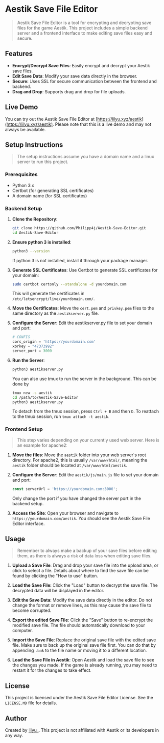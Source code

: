 # Aestik Save File Editor


>Aestik Save File Editor is a tool for encrypting and decrypting save files for the game Aestik. This project includes a simple backend server and a frontend interface to make editing save files easy and secure.

## Features

- **Encrypt/Decrypt Save Files**: Easily encrypt and decrypt your Aestik save files.
- **Edit Save Data**: Modify your save data directly in the browser.
- **Secure**: Uses SSL for secure communication between the frontend and backend.
- **Drag and Drop**: Supports drag and drop for file uploads.

## Live Demo

You can try out the Aestik Save File Editor at [https://lilyu.xyz/aestik](https://lilyu.xyz/aestik). Please note that this is a live demo and may not always be available.

## Setup Instructions

>The setup instructions assume you have a domain name and a linux server to run this project.

### Prerequisites

- Python 3.x
- Certbot (for generating SSL certificates)
- A domain name (for SSL certificates)

### Backend Setup

1. **Clone the Repository**:
    ```sh
    git clone https://github.com/Philipp4j/Aestik-Save-Editor.git
    cd Aestik-Save-Editor
    ```

2. **Ensure python 3 is installed**:
    ```sh
    python3 --version
    ```
    If python 3 is not installed, install it through your package manager.

3. **Generate SSL Certificates**:
    Use Certbot to generate SSL certificates for your domain:
    ```sh
    sudo certbot certonly --standalone -d yourdomain.com
    ```
    This will generate the certificates in `/etc/letsencrypt/live/yourdomain.com/`.

4. **Move the Certificates**:
    Move the `cert.pem` and `privkey.pem` files to the same directory as the `aestikserver.py` file.

5. **Configure the Server**:
    Edit the aestikserver.py file to set your domain and port:
    ```python
    # CONFIG
    cors_origin = 'https://yourdomain.com'
    xorkey = "47373992"
    server_port = 3000
    ```

6. **Run the Server**:
    ```sh
    python3 aestikserver.py
    ```
    You can also use tmux to run the server in the background. This can be done by 
    ```sh
    tmux new -s aestik
    cd /path/to/Aestik-Save-Editor
    python3 aestikserver.py
    ```
    To detach from the tmux session, press `Ctrl + B` and then `D`.
    To reattach to the tmux session, run `tmux attach -t aestik`.

### Frontend Setup

>This step varies depending on your currently used web server. Here is an example for apache2:

1. **Move the files**:
    Move the `aestik` folder into your web server's root directory. For apache2, this is usually `/var/www/html/`, meaning the `aestik` folder should be located at `/var/www/html/aestik`.

2. **Configure the Server**:
    Edit the `aestik/js/main.js` file to set your domain and port:
    ```javascript
    const serverUrl = 'https://yourdomain.com:3000';
    ```
    Only change the port if you have changed the server port in the backend setup.

3. **Access the Site**:
    Open your browser and navigate to `https://yourdomain.com/aestik`. You should see the Aestik Save File Editor interface. 

## Usage

>Remember to always make a backup of your save files before editing them, as there is always a risk of data loss when editing save files.

1. **Upload a Save File**:
    Drag and drop your save file into the upload area, or click to select a file. Details about where to find the save file can be found by clicking the "How to use" button.

2. **Load the Save File**:
    Click the "Load" button to decrypt the save file. The decrypted data will be displayed in the editor.

3. **Edit the Save Data**:
    Modify the save data directly in the editor. Do not change the format or remove lines, as this may cause the save file to become corrupted.

4. **Export the edited Save File**:
    Click the "Save" button to re-encrypt the modified save file. The file should automatically download to your computer.

5. **Import the Save File**:
    Replace the original save file with the edited save file. Make sure to back up the original save file first. You can do that by appending `.bak` to the file name or moving it to a different location.

6. **Load the Save File in Aestik**:
    Open Aestik and load the save file to see the changes you made. If the game is already running, you may need to restart it for the changes to take effect.

## License

This project is licensed under the Aestik Save File Editor License. See the `LICENSE.MD` file for details.

## Author

Created by [lilyu_](https://lilyu.xyz). This project is not affiliated with Aestik or its developers in any way.